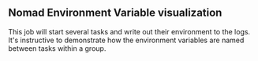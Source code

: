 ## Nomad Environment Variable visualization

This job will start several tasks and write out their environment to the logs.  It's instructive to demonstrate how the environment variables are named between tasks within a group.

